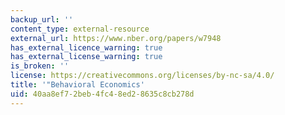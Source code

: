 ```yaml
---
backup_url: ''
content_type: external-resource
external_url: https://www.nber.org/papers/w7948
has_external_licence_warning: true
has_external_license_warning: true
is_broken: ''
license: https://creativecommons.org/licenses/by-nc-sa/4.0/
title: '"Behavioral Economics'
uid: 40aa8ef7-2beb-4fc4-8ed2-8635c8cb278d
---
```

